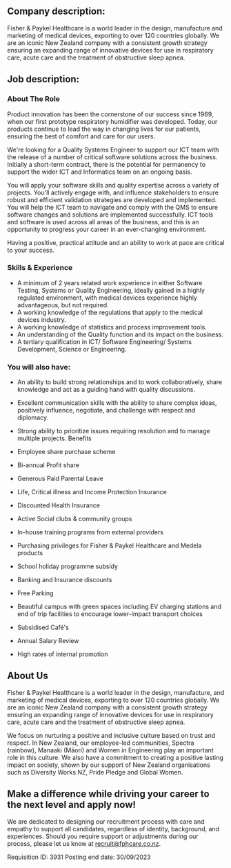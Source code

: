 ## Company description:

Fisher & Paykel Healthcare is a world leader in the design, manufacture and marketing of medical devices, exporting to over 120 countries globally. We are an iconic New Zealand company with a consistent growth strategy ensuring an expanding range of innovative devices for use in respiratory care, acute care and the treatment of obstructive sleep apnea.



## Job description:

### About The Role

Product innovation has been the cornerstone of our success since 1969, when our first prototype respiratory humidifier was developed. Today, our products continue to lead the way in changing lives for our patients, ensuring the best of comfort and care for our users.

We're looking for a Quality Systems Engineer to support our ICT team with the release of a number of critical software solutions across the business. Initially a short-term contract, there is the potential for permanency to support the wider ICT and Informatics team on an ongoing basis.

You will apply your software skills and quality expertise across a variety of projects. You'll actively engage with, and influence stakeholders to ensure robust and efficient validation strategies are developed and implemented. You will help the ICT team to navigate and comply with the QMS to ensure software changes and solutions are implemented successfully. ICT tools and software is used across all areas of the business, and this is an opportunity to progress your career in an ever-changing environment.

Having a positive, practical attitude and an ability to work at pace are critical to your success.

### Skills & Experience

- A minimum of 2 years related work experience in either Software Testing, Systems or Quality Engineering, ideally gained in a highly regulated environment, with medical devices experience highly advantageous, but not required.
- A working knowledge of the regulations that apply to the medical devices industry.
- A working knowledge of statistics and process improvement tools.
- An understanding of the Quality function and its impact on the business.
- A tertiary qualification in ICT/ Software Engineering/ Systems Development, Science or Engineering.

### You will also have:

- An ability to build strong relationships and to work collaboratively, share knowledge and act as a guiding hand with quality discussions.
- Excellent communication skills with the ability to share complex ideas, positively influence, negotiate, and challenge with respect and diplomacy.
- Strong ability to prioritize issues requiring resolution and to manage multiple projects.
Benefits

- Employee share purchase scheme
- Bi-annual Profit share
- Generous Paid Parental Leave
- Life, Critical illness and Income Protection Insurance
- Discounted Health Insurance
- Active Social clubs & community groups
- In-house training programs from external providers
- Purchasing privileges for Fisher & Paykel Healthcare and Medela products
- School holiday programme subsidy
- Banking and Insurance discounts
- Free Parking
- Beautiful campus with green spaces including EV charging stations and end of trip facilities to encourage lower-impact transport choices
- Subsidised Café's
- Annual Salary Review
- High rates of internal promotion

## About Us

Fisher & Paykel Healthcare is a world leader in the design, manufacture, and marketing of medical devices, exporting to over 120 countries globally. We are an iconic New Zealand company with a consistent growth strategy ensuring an expanding range of innovative devices for use in respiratory care, acute care and the treatment of obstructive sleep apnea.

We focus on nurturing a positive and inclusive culture based on trust and respect. In New Zealand, our employee-led communities, Spectra (rainbow), Manaaki (Māori) and Women in Engineering play an important role in this culture. We also have a commitment to creating a positive lasting impact on society, shown by our support of New Zealand organisations such as Diversity Works NZ, Pride Pledge and Global Women.

## Make a difference while driving your career to the next level and apply now!

We are dedicated to designing our recruitment process with care and empathy to support all candidates, regardless of identity, background, and experiences. Should you require support or adjustments during our process, please let us know at recruit@fphcare.co.nz.

Requisition ID: 3931
Posting end date: ​30/09/2023
